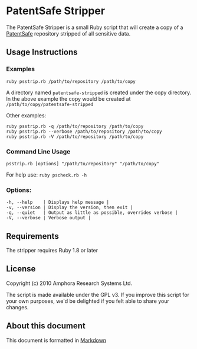 PatentSafe Stripper
===================

The PatentSafe Stripper is a small Ruby script that will create a copy of a
[PatentSafe][0] repository stripped of all sensitive data.


Usage Instructions
------------------

### Examples ###

    ruby psstrip.rb /path/to/repository /path/to/copy

A directory named `patentsafe-stripped` is created under the copy
directory. In the above example the copy would be created at
`/path/to/copy/patentsafe-stripped`

Other examples:

    ruby psstrip.rb -q /path/to/repository /path/to/copy
    ruby psstrip.rb --verbose /path/to/repository /path/to/copy
    ruby psstrip.rb -V /path/to/repository /path/to/copy

### Command Line Usage ###

    psstrip.rb [options] "/path/to/repository" "/path/to/copy"


For help use: `ruby pscheck.rb -h`

### Options: ###

    -h, --help    | Displays help message |
    -v, --version | Display the version, then exit |
    -q, --quiet   | Output as little as possible, overrides verbose |
    -V, --verbose | Verbose output |


Requirements
------------

The stripper requires Ruby 1.8 or later


License
-------

Copyright (c) 2010 Amphora Research Systems Ltd.

The script is made available under the GPL v3. If you improve this script for
your own purposes, we'd be delighted if you felt able to share your changes.


About this document
-------------------

This document is formatted in [Markdown](http://daringfireball.net/projects/markdown/)

[0]: http://www.amphora-research.com/products/patentsafe